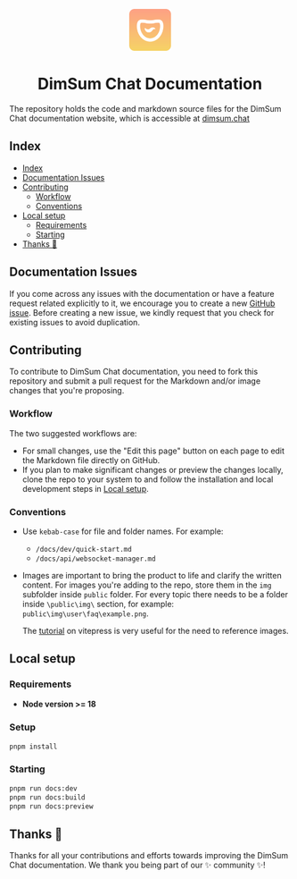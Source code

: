 <p align="center">
  <img alt="DimSum Chat logo" src="docs/public/img/dimsum-chat-icon.png" width="75px" />
  <h1 align="center">DimSum Chat Documentation</h1>
</p>

The repository holds the code and markdown source files for the DimSum Chat documentation website, which is accessible at [dimsum.chat](https://dimsum.chat)

## Index
- [Index](#index)
- [Documentation Issues](#documentation-issues)
- [Contributing](#contributing)
  - [Workflow](#workflow)
  - [Conventions](#conventions)
- [Local setup](#local-setup)
  - [Requirements](#requirements)
  - [Starting](#starting)
- [Thanks 💛](#thanks-)

## Documentation Issues
If you come across any issues with the documentation or have a feature request related explicitly to it, we encourage you to create a new [GitHub issue](https://github.com/MiegoLive/dimsum-chat-docs/issues/new). Before creating a new issue, we kindly request that you check for existing issues to avoid duplication. 

## Contributing
To contribute to DimSum Chat documentation, you need to fork this repository and submit a pull request for the Markdown and/or image changes that you're proposing.

### Workflow
The two suggested workflows are:

- For small changes, use the "Edit this page" button on each page to edit the Markdown file directly on GitHub.
- If you plan to make significant changes or preview the changes locally, clone the repo to your system to and follow the installation and local development steps in [Local setup](#local-setup).

### Conventions

- Use `kebab-case` for file and folder names.
  For example:
  - `/docs/dev/quick-start.md`
  - `/docs/api/websocket-manager.md`

- Images are important to bring the product to life and clarify the written content. For images you're adding to the repo, store them in the `img` subfolder inside `public` folder. For every topic there needs to be a folder inside `\public\img\` section, for example: `public\img\user\faq\example.png`.
  
  The [tutorial](https://vitepress.dev/zh/guide/asset-handling#base-url) on vitepress is very useful for the need to reference images.

## Local setup

### Requirements

- **Node version >= 18**

### Setup

```
pnpm install
```

### Starting 

```
pnpm run docs:dev
pnpm run docs:build
pnpm run docs:preview
```

## Thanks 💛

Thanks for all your contributions and efforts towards improving the DimSum Chat documentation. We thank you being part of our ✨ community ✨!
